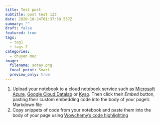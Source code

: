 ```yaml
---
title: Test post
subtitle: post test 123
date: 2020-10-24T01:37:58.557Z
summary: ""
draft: false
featured: true
tags:
  - tag1
  - tags 2
categories:
  - chuyen muc
image:
  filename: sotay.png
  focal_point: Smart
  preview_only: true
---
```

<!--StartFragment-->

1. Upload your notebook to a cloud notebook service such as [Microsoft Azure](https://notebooks.azure.com/), [Google Cloud Datalab](https://cloud.google.com/datalab/) or [Kyso](https://kyso.io/). Then click their *Embed* button, pasting their custom embedding code into the body of your page’s Markdown file
2. Copy snippets of code from your notebook and paste them into the body of your page using [Wowchemy’s code highlighting](https://wowchemy.com/docs/writing-markdown-latex/#code-highlighting)

<!--EndFragment-->